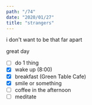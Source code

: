 ```yaml
---
path: "/74"
date: "2020/01/27"
title: "strangers"
---
```


i don't want to be that far apart

great day

- [ ] do 1 thing
- [x] wake up (8:00)
- [x] breakfast (Green Table Cafe)
- [x] smile or something
- [ ] coffee in the afternoon
- [ ] meditate
